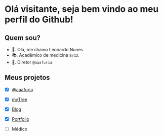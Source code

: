# Olá visitante, seja bem vindo ao meu perfil do Github!

## Quem sou?
- 👋. Olá, me chamo Leonardo Nunes
- 📚. Acadêmico de medicina ```8/12```.
- 🦎. Diretor ```@aaafuria``` 

## Meus projetos
- [x] [@aaafuria](https://aaafuria.site)
- [x] [myTree](https://lnbs.me)
- [x] [Blog](https://blog.leonunesbs.com.br)
- [x] [Portfolio](https://portfolio.leonunesbs.com.br)
- [ ] Médico

